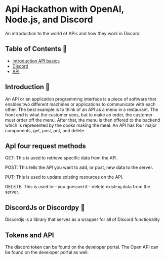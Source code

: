 # Api Hackathon with OpenAI, Node.js, and Discord
An introduction to the world of APIs and how they work in Discord
## Table of Contents 🤖
- [Introduction API basics](#Introduction)
- [Discord](#usage)
- [API](#features)


## Introduction 🫡
An API or an application programming interface is a piece of software that enables two different machines or applications to communicate with each other. The best example is to think of an API as a menu in a restaurant. The front end is what the customer sees, but to make an order, the customer must order off the menu. After that, the menu is then offered to the backend which is represented by the cooks making the meal. An API has four major components, get, post, put, and delete. 
## ApI four request methods
GET: This is used to retrieve specific data from the API.

POST: This tells the API you want to add, or post, new data to the server. 

PUT: This is used to update existing resources on the API. 

DELETE: This is used to—you guessed it—delete existing data from the server. 



## DiscordJs or Discordpy  🫡
Discordjs is a library that serves as a wrapper for all of Discord functionality 
## Tokens and API
The discord token can be found on the developer portal. The Open API can be found on the developer portal as well.
